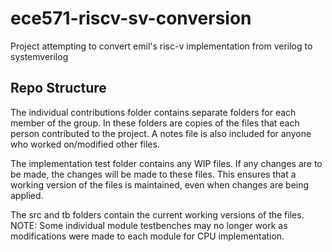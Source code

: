 # ece571-riscv-sv-conversion
Project attempting to convert  emil's risc-v implementation from verilog to systemverilog
## Repo Structure
The individual contributions folder contains separate folders for each member of the group.
In these folders are copies of the files that each person contributed to the project.
A notes file is also included for anyone who worked on/modified other files.

The implementation test folder contains any WIP files. 
If any changes are to be made, the changes will be made to these files. 
This ensures that a working version of the files is maintained, even when changes are being applied. 

The src and tb folders contain the current working versions of the files. 
NOTE: Some individual module testbenches may no longer work as modifications were made to each module for CPU implementation. 
